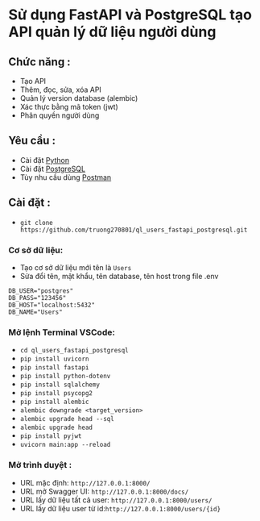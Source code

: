 ﻿# Sử dụng FastAPI và PostgreSQL tạo API quản lý dữ liệu người dùng 

## Chức năng :
* Tạo API 
* Thêm, đọc, sửa, xóa API
* Quản lý version database (alembic)
* Xác thực bằng mã token (jwt)
* Phân quyền người dùng 

## Yêu cầu :
* Cài đặt [Python](https://www.python.org/downloads/)
* Cài đặt [PostgreSQL](https://www.postgresql.org/download/)
* Tùy nhu cầu dùng [Postman](https://www.postman.com/downloads/)

## Cài đặt :

* `git clone https://github.com/truong270801/ql_users_fastapi_postgresql.git`

### Cơ sở dữ liệu:
* Tạo cơ sở dữ liệu mới tên là `Users`
* Sửa đổi tên, mật khẩu, tên database, tên host trong file .env
```
DB_USER="postgres"
DB_PASS="123456"
DB_HOST="localhost:5432"
DB_NAME="Users"
```
### Mở lệnh Terminal VSCode:
* `cd ql_users_fastapi_postgresql`
* `pip install uvicorn`
* `pip install fastapi`
* `pip install python-dotenv`
* `pip install sqlalchemy`
* `pip install psycopg2`
* `pip install alembic`
* `alembic downgrade <target_version>`
* `alembic upgrade head --sql`
* `alembic upgrade head`
* `pip install pyjwt`
* `uvicorn main:app --reload`

### Mở trình duyệt :
* URL mặc định: `http://127.0.0.1:8000/`
* URL mở Swagger UI: `http://127.0.0.1:8000/docs/`
* URL lấy dữ liệu tất cả user: `http://127.0.0.1:8000/users/`
* URL lấy dữ liệu user từ id:`http://127.0.0.1:8000/users/{id}`
